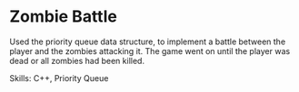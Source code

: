 # Zombie Battle

Used the priority queue data structure, to implement a battle between the player and the zombies attacking it. The game went on until the player was dead or all zombies had been killed. 

Skills: C++, Priority Queue
